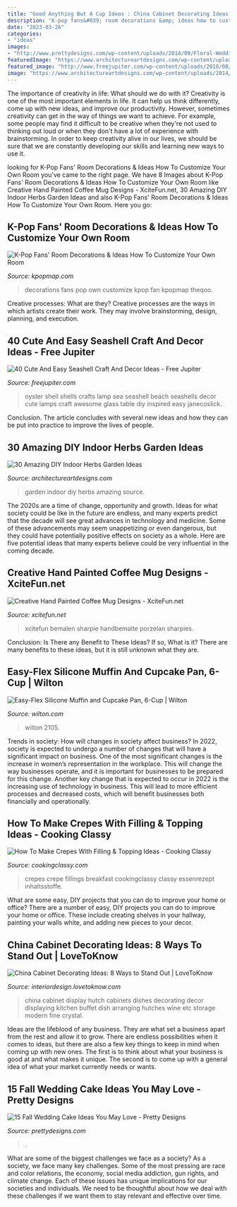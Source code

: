 ```yaml
---
title: "Good Anything But A Cup Ideas : China Cabinet Decorating Ideas: 8 Ways To Stand Out"
description: "K-pop fans&#039; room decorations &amp; ideas how to customize your own room"
date: "2023-03-26"
categories:
- "ideas"
images:
- "http://www.prettydesigns.com/wp-content/uploads/2014/09/Floral-Wedding-Cake.jpg"
featuredImage: "https://www.architectureartdesigns.com/wp-content/uploads/2014/03/3.jpg"
featured_image: "http://www.freejupiter.com/wp-content/uploads/2018/08/Cute-And-Easy-Seashell-Craft-And-Decor-Ideas-19.jpg"
image: "https://www.architectureartdesigns.com/wp-content/uploads/2014/03/3.jpg"
---
```



The importance of creativity in life: What should we do with it?
Creativity is one of the most important elements in life. It can help us think differently, come up with new ideas, and improve our productivity. However, sometimes creativity can get in the way of things we want to achieve. For example, some people may find it difficult to be creative when they're not used to thinking out loud or when they don't have a lot of experience with brainstorming. In order to keep creativity alive in our lives, we should be sure that we are constantly developing our skills and learning new ways to use it.

	

		
looking for K-Pop Fans&#039; Room Decorations &amp; Ideas How To Customize Your Own Room you've came to the right page. We have 8 Images about K-Pop Fans&#039; Room Decorations &amp; Ideas How To Customize Your Own Room like Creative Hand Painted Coffee Mug Designs - XciteFun.net, 30 Amazing DIY Indoor Herbs Garden Ideas and also K-Pop Fans&#039; Room Decorations &amp; Ideas How To Customize Your Own Room. Here you go:
		
    
## K-Pop Fans&#039; Room Decorations &amp; Ideas How To Customize Your Own Room

<img loading=lazy src="https://img1.kpopmap.com/2020/02/customize-decorations-kpop-goods-room-fan-4.jpg" onerror="this.onerror=null;this.src='https://tse4.mm.bing.net/th?id=OIP.3OyRrRNZ3TBcM6G6KgkSrQHaJ4&amp;pid=15.1';" alt="K-Pop Fans&#039; Room Decorations &amp; Ideas How To Customize Your Own Room">

_Source: kpopmap.com_

>decorations fans pop own customize kpop fan kpopmap theqoo. 

	

Creative processes: What are they?
Creative processes are the ways in which artists create their work. They may involve brainstorming, design, planning, and execution.

    
## 40 Cute And Easy Seashell Craft And Decor Ideas - Free Jupiter

<img loading=lazy src="http://www.freejupiter.com/wp-content/uploads/2018/08/Cute-And-Easy-Seashell-Craft-And-Decor-Ideas-19.jpg" onerror="this.onerror=null;this.src='https://tse3.mm.bing.net/th?id=OIP.tysu3QN79y4TLXjzFQZm3gHaLI&amp;pid=15.1';" alt="40 Cute And Easy Seashell Craft And Decor Ideas - Free Jupiter">

_Source: freejupiter.com_

>oyster shell shells crafts lamp sea seashell beach seashells decor cute lamps craft awesome glass table diy inspired easy janecoslick. 

	

Conclusion.
The article concludes with several new ideas and how they can be put into practice to improve the lives of people.

    
## 30 Amazing DIY Indoor Herbs Garden Ideas

<img loading=lazy src="https://www.architectureartdesigns.com/wp-content/uploads/2014/03/3.jpg" onerror="this.onerror=null;this.src='https://tse1.mm.bing.net/th?id=OIP.C2GQlUi4aZUy5m7GTpdITgHaTA&amp;pid=15.1';" alt="30 Amazing DIY Indoor Herbs Garden Ideas">

_Source: architectureartdesigns.com_

>garden indoor diy herbs amazing source. 

	

The 2020s are a time of change, opportunity and growth. Ideas for what society could be like in the future are endless, and many experts predict that the decade will see great advances in technology and medicine. Some of these advancements may seem unappetizing or even dangerous, but they could have potentially positive effects on society as a whole. Here are five potential ideas that many experts believe could be very influential in the coming decade.

    
## Creative Hand Painted Coffee Mug Designs - XciteFun.net

<img loading=lazy src="https://img.xcitefun.net/users/2014/11/365672,xcitefun-coffee-mug-designs-5.jpg" onerror="this.onerror=null;this.src='https://tse3.mm.bing.net/th?id=OIP.ge4qFOrRMW1P95lVzr95FwHaH9&amp;pid=15.1';" alt="Creative Hand Painted Coffee Mug Designs - XciteFun.net">

_Source: xcitefun.net_

>xcitefun bemalen sharpie handbemalte porzelan sharpies. 

	

Conclusion: Is There any Benefit to These Ideas? If so, What is it?
There are many benefits to these ideas, but it is still unknown what they are.

    
## Easy-Flex Silicone Muffin And Cupcake Pan, 6-Cup | Wilton

<img loading=lazy src="https://www.wilton.com/dw/image/v2/AAWA_PRD/on/demandware.static/-/Sites-wilton-product-master/default/dwac203fd8/images/product/2105-4802/2105-4802_LS2.jpg?sw=1440&amp;sh=750&amp;sm=fit" onerror="this.onerror=null;this.src='https://tse4.mm.bing.net/th?id=OIP.74zoq992ikfm5ReyQS6JlwHaHa&amp;pid=15.1';" alt="Easy-Flex Silicone Muffin and Cupcake Pan, 6-Cup | Wilton">

_Source: wilton.com_

>wilton 2105. 

	

Trends in society: How will changes in society affect business?
In 2022, society is expected to undergo a number of changes that will have a significant impact on business. One of the most significant changes is the increase in women’s representation in the workplace. This will change the way businesses operate, and it is important for businesses to be prepared for this change. Another key change that is expected to occur in 2022 is the increasing use of technology in business. This will lead to more efficient processes and decreased costs, which will benefit businesses both financially and operationally.

    
## How To Make Crepes With Filling &amp; Topping Ideas - Cooking Classy

<img loading=lazy src="https://www.cookingclassy.com/wp-content/uploads/2017/03/crepes-18.jpg" onerror="this.onerror=null;this.src='https://tse2.mm.bing.net/th?id=OIP.G0Okvwj3IzyrTXYOFZET9QHaLH&amp;pid=15.1';" alt="How To Make Crepes With Filling &amp; Topping Ideas - Cooking Classy">

_Source: cookingclassy.com_

>crepes crepe fillings breakfast cookingclassy classy essenrezept inhaltsstoffe. 

	

What are some easy, DIY projects that you can do to improve your home or office?
There are a number of easy, DIY projects you can do to improve your home or office. These include creating shelves in your hallway, painting your walls white, and adding new pieces to your decor.

    
## China Cabinet Decorating Ideas: 8 Ways To Stand Out | LoveToKnow

<img loading=lazy src="https://cf.ltkcdn.net/interiordesign/images/std/172747-250x354-Dishes-in-China-Cabinet.jpg" onerror="this.onerror=null;this.src='https://tse4.mm.bing.net/th?id=OIP.GYa1W8G8y4xJ1Yo9Mhx8QwHaKf&amp;pid=15.1';" alt="China Cabinet Decorating Ideas: 8 Ways to Stand Out | LoveToKnow">

_Source: interiordesign.lovetoknow.com_

>china cabinet display hutch cabinets dishes decorating decor displaying kitchen buffet dish arranging hutches wine etc storage modern fine crystal. 

	

Ideas are the lifeblood of any business. They are what set a business apart from the rest and allow it to grow. There are endless possibilities when it comes to ideas, but there are also a few key things to keep in mind when coming up with new ones. The first is to think about what your business is good at and what makes it unique. The second is to come up with a general idea of what your market currently needs or wants.

    
## 15 Fall Wedding Cake Ideas You May Love - Pretty Designs

<img loading=lazy src="http://www.prettydesigns.com/wp-content/uploads/2014/09/Floral-Wedding-Cake.jpg" onerror="this.onerror=null;this.src='https://tse1.mm.bing.net/th?id=OIP.8IqKyKAZfJluuyp3lxQ7xgHaLD&amp;pid=15.1';" alt="15 Fall Wedding Cake Ideas You May Love - Pretty Designs">

_Source: prettydesigns.com_

>. 

	

What are some of the biggest challenges we face as a society?
As a society, we face many key challenges. Some of the most pressing are race and color relations, the economy, social media addiction, gun rights, and climate change. Each of these issues has unique implications for our societies and individuals. We need to be thoughtful about how we deal with these challenges if we want them to stay relevant and effective over time.


